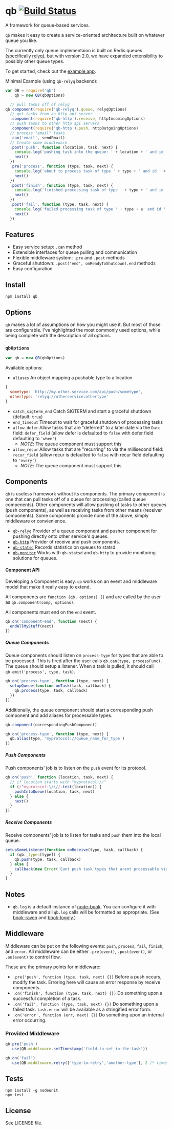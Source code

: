 # qb [![Build Status][1]][2]

A framework for queue-based services.

`qb` makes it easy to create a service-oriented architecture built on whatever queue you like.

The currently only queue implementaion is built on Redis queues (specifically [relyq](https://github.com/Rafflecopter/relyq)), but with version 2.0, we have expanded extensibility to possibly other queue types.

To get started, check out the [example app](https://github.com/Rafflecopter/node-qb/blob/master/example/app.js).

Minimal Example (using `qb-relyq` backend):

```javascript
var QB = require('qb')
  , qb = new QB(qbOptions)

  // pull tasks off of relyq
qb.component(require('qb-relyq').queue, relyqOptions)
  // get tasks from an http api server
  .component(require('qb-http').receive, httpIncomingOptions)
  // push tasks to other http api servers
  .component(require('qb-http').push, httpOutgoingOptions)
  // process "email" tasks
  .can('email', sendEmail)
  // Create some middleware
  .post('push', function (location, task, next) {
    console.log('pushing task into the queue: ' + location + ' and id ' + task.id)
    next()
  })
  .pre('process', function (type, task, next) {
    console.log('about to process task of type ' + type + ' and id ' + task.id)
    next()
  })
  .post('finish', function (type, task, next) {
    console.log('finished processing task of type ' + type + ' and id ' + task.id)
    next()
  })
  .post('fail', function (type, task, next) {
    console.log('failed processing task of type ' + type + a' and id ' + task.id  + ' with error ' + task.error)
    next()
  })
```

## Features

- Easy service setup: `.can` method
- Extensible interfaces for queue pulling and communication
- Flexible middleware system: `.pre` and `.post` methods
- Graceful shutdown: `.post('end', onReadyToShutdown).end` methods
- Easy configuration

## Install

```
npm install qb
```

## Options

`qb` makes a lot of assumptions on how you might use it. But most of those are configurable. I've highlighted the most commonly used options, while being complete with the description of all options.

### `qbOptions`

```javascript
var qb = new QB(qbOptions)
```

Available options:

- `aliases` An object mapping a pushable type to a location
```javascript
{
  sometype: 'http://my.other.service.com/api/push/sometype',
  othertype: 'relyq://otherservice:othertype'
}
```
- `catch_sigterm_end` Catch SIGTERM and start a graceful shutdown (default: `true`)
- `end_timeout` Timeout to wait for graceful shutdown of processing tasks
- `allow_defer` Allow tasks that are "deferred" to a later date via the `Date` field: `defer_field` (allow defer is defaulted to `false` with defer field defaulting to `'when'`)
    - *NOTE*: The queue component must support this
- `allow_recur` Allow tasks that are "recurring" to via the millisecond field: `recur_field` (allow recur is defaulted to `false` with recur field defaulting to `'every'`)
    - *NOTE*: The queue component must support this

## Components

`qb` is useless framework without its components. The primary component is one that can pull tasks off of a queue for processing (called queue compenents). Other components will allow pushing of tasks to other queues (push components), as well as receiving tasks from other means (receiver components). Some components provide none of the above, simply middleware or convienience.

- [`qb-relyq`](https://github.com/Rafflecopter/node-qb-relyq) Provider of a queue component and pusher component for pushing directly onto other service's queues.
- [`qb-http`](https://github.com/Rafflecopter/node-qb-http) Provider of receive and push components.
- [`qb-statsd`](https://github.com/Rafflecopter/node-qb-statsd) Records statistics on queues to statsd.
- [`qb-monitor`](https://github.com/Rafflecopter/node-qb-monitor) Works with `qb-statsd` and `qb-http` to provide monitoring solutions for queues.

#### Component API

Developing a Component is easy. `qb` works on an event and middleware model that make it really easy to extend.

All components are `function (qb, options) {}` and are called by the user as `qb.component(comp, options)`.

All components must end on the `end` event.

```javascript
qb.on('component-end', function (next) {
  endAllMyStuff(next)
})
```

##### Queue Components

Queue components should listen on `process-type` for types that are able to be processed. This is fired after the user calls `qb.can(type, processFunc)`. The queue should setup a listener. When a task is pulled, it should call `qb.emit('process', type, task)`.

```javascript
qb.on('process-type', function (type, next) {
  setupQueue(function onTask(task, callback) {
    qb.process(type, task, callback)
  })
})
```

Additionally, the queue component should start a corresponding push component and add aliases for processable types.

```javascript
qb.component(correspondingPushComponent)

qb.on('process-type', function (type, next) {
  qb.alias(type, 'myprotocol://queue_name_for_type')
})
```

##### Push Components

Push components' job is to listen on the `push` event for its protocol.

```javascript
qb.on('push', function (location, task, next) {
  // if location starts with "myprotocol://"
  if (/^myprotocol:\/\//.test(location)) {
    pushIntoQueue(location, task, next)
  } else {
    next()
  }
})
```

##### Receive Components

Receive components' job is to listen for tasks and `push` them into the local queue.

```javascript
setupSomeListener(function onReceive(type, task, callback) {
  if (qb._types[type]) {
    qb.push(type, task, callback)
  } else {
    callback(new Error('Cant push task types that arent processable via qb.can()'))
  }
}
```

## Notes

- `qb.log` is a default instance of [node-book](https://github.com/shtylman/node-book). You can configure it with middleware and all `qb.log` calls will be formatted as appropriate. (See [book-raven](https://github.com/shtylman/node-book-raven) and [book-loggly](https://github.com/yanatan16/node-book-loggly).)

## Middleware

Middleware can be put on the following events: `push`, `process`, `fail`, `finish`, and `error`. All middleware can be either `.pre(event)`, `.post(event)`, or `.on(event)` to control flow.

These are the primary points for middleware:

- `.pre('push', function (type, task, next) {})` Before a push occurs, modify the task. Erroring here will cause an error response by receive components.
- `.on('finish', function (type, task, next) {})` Do something upon a successful completion of a task.
- `.on('fail', function (type, task, next) {})` Do something upon a failed task. `task.error` will be available as a stringified error form.
- `.on('error', function (err, next) {})` Do something upon an internal error occurring.

### Provided Middleware

```javascript
qb.pre('push')
  .use(QB.middleware.setTimestamp('field-to-set-in-the-task'))

qb.on('fail')
  .use(QB.middleware.retry(['type-to-retry','another-type'], 2 /* times */))
```

## Tests

```
npm install -g nodeunit
npm test
```

## License

See LICENSE file.

[1]: https://travis-ci.org/Rafflecopter/node-qb.png?branch=master
[2]: http://travis-ci.org/Rafflecopter/node-qb